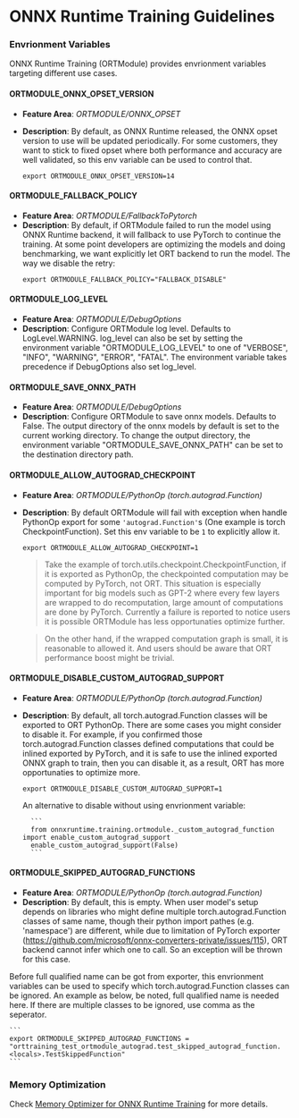 # ONNX Runtime Training Guidelines

### Envrionment Variables ###

ONNX Runtime Training (ORTModule) provides envrionment variables targeting different use cases.

#### ORTMODULE_ONNX_OPSET_VERSION ####

- **Feature Area**: *ORTMODULE/ONNX_OPSET*
- **Description**: By default, as ONNX Runtime released, the ONNX opset version to use will be updated periodically. For some customers, they want to stick to fixed opset where both performance and accuracy are well validated, so this env variable can be used to control that.

	```
	export ORTMODULE_ONNX_OPSET_VERSION=14
	```


#### ORTMODULE_FALLBACK_POLICY ####

- **Feature Area**: *ORTMODULE/FallbackToPytorch*
- **Description**: By default, if ORTModule failed to run the model using ONNX Runtime backend, it will fallback to use PyTorch to continue the training. At some point developers are optimizing the models and doing benchmarking, we want explicitly let ORT backend to run the model. The way we disable the retry:
	```
	export ORTMODULE_FALLBACK_POLICY="FALLBACK_DISABLE"
	```


#### ORTMODULE_LOG_LEVEL ####

- **Feature Area**: *ORTMODULE/DebugOptions*
- **Description**: Configure ORTModule log level. Defaults to LogLevel.WARNING.
log_level can also be set by setting the environment variable "ORTMODULE_LOG_LEVEL" to one of "VERBOSE", "INFO", "WARNING", "ERROR", "FATAL". The environment variable takes precedence if DebugOptions also set log_level.

#### ORTMODULE_SAVE_ONNX_PATH ####

- **Feature Area**: *ORTMODULE/DebugOptions*
- **Description**: Configure ORTModule to save onnx models. Defaults to False.
The output directory of the onnx models by default is set to the current working directory. To change the output directory, the environment variable "ORTMODULE_SAVE_ONNX_PATH" can be set to the destination directory path.


#### ORTMODULE_ALLOW_AUTOGRAD_CHECKPOINT ####

- **Feature Area**: *ORTMODULE/PythonOp (torch.autograd.Function)*
- **Description**: By default ORTModule will fail with exception when handle PythonOp export for some `'autograd.Function'`s (One example is torch CheckpointFunction). Set
	this env variable to be `1` to explicitly allow it.
	```
	export ORTMODULE_ALLOW_AUTOGRAD_CHECKPOINT=1
	```

	> Take the example of torch.utils.checkpoint.CheckpointFunction, if it is exported as PythonOp, the checkpointed computation may be computed by PyTorch, not ORT. This situation is especially important for big models such as GPT-2 where every few layers are wrapped to do recomputation, large amount of computations are done by PyTorch. Currently a failure is reported to notice users it is possible ORTModule has less opportunaties optimize further.

	> On the other hand, if the wrapped computation graph is small, it is reasonable to allowed it. And users should be aware that ORT performance boost might be trivial.


#### ORTMODULE_DISABLE_CUSTOM_AUTOGRAD_SUPPORT ####

- **Feature Area**: *ORTMODULE/PythonOp (torch.autograd.Function)*
- **Description**: By default, all torch.autograd.Function classes will be exported to ORT PythonOp. There are some cases you might consider to disable it. For example, if you confirmed those torch.autograd.Function classes defined computations that could be inlined exported by PyTorch, and it is safe to use the inlined exported ONNX graph to train, then you can disable it, as a result, ORT has more opportunaties to optimize more.
	```
	export ORTMODULE_DISABLE_CUSTOM_AUTOGRAD_SUPPORT=1
	```

	An alternative to disable without using envrionment variable:

		```
		from onnxruntime.training.ortmodule._custom_autograd_function import enable_custom_autograd_support
		enable_custom_autograd_support(False)
		```

#### ORTMODULE_SKIPPED_AUTOGRAD_FUNCTIONS ####

- **Feature Area**: *ORTMODULE/PythonOp (torch.autograd.Function)*
- **Description**: By default, this is empty. When user model's setup depends on libraries who might define multiple torch.autograd.Function classes of same name, though their python import pathes (e.g. 'namespace') are different, while due to limitation of PyTorch exporter (https://github.com/microsoft/onnx-converters-private/issues/115), ORT backend cannot infer which one to call. So an exception will be thrown for this case.

Before full qualified name can be got from exporter, this envrionment variables can be used to specify which torch.autograd.Function classes can be ignored. An example as below, be noted, full qualified name is needed here. If there are multiple classes to be ignored, use comma as the seperator.

	```
	export ORTMODULE_SKIPPED_AUTOGRAD_FUNCTIONS = "orttraining_test_ortmodule_autograd.test_skipped_autograd_function.<locals>.TestSkippedFunction"
	```

### Memory Optimization ###

Check [Memory Optimizer for ONNX Runtime Training](Memory_Optimizer.md) for more details.
